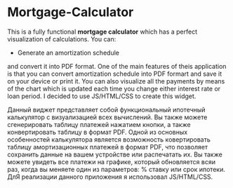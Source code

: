 # Mortgage-Calculator
This is a fully functional <strong>mortgage calculator</strong> which has a perfect visualization of calculations.
You can: 
<ul>
  <li style:"::marker:red; font-size:1em;">Generate an amortization schedule</li>

</ul> and convert it into PDF format. 
One of the main features of theis application is that you can convert amortization schedule into PDF formart and save it on your device or print it.
You can also visualize all the payments by means of the chart which is updated each time you change either interest rate or loan period.
I decided to use JS/HTML/CSS to create this widget.

Данный виджет представляет собой функциональный ипотечный калькулятор с визуализацией всех вычислений. Вы также можете сгенерировать таблицу платежей нажатием кнопки, а 
также конвертировать таблицу в формат PDF.
Одной из основных особенностей калькулятора является возможность ковертировать таблицу амортизационных платежей в формат PDF, что позволяет сохранить данные на вашем устройстве
или распечатать их. Вы также можете увидеть все платежи на графике, который обновляется всяи раз, когда вы меняете один из параметров: % ставку или срок ипотеки.
ДлЯ реализации данного приложения я использовал JS/HTML/CSS.
